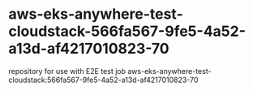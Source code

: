 # aws-eks-anywhere-test-cloudstack-566fa567-9fe5-4a52-a13d-af4217010823-70
repository for use with E2E test job aws-eks-anywhere-test-cloudstack:566fa567-9fe5-4a52-a13d-af4217010823-70
